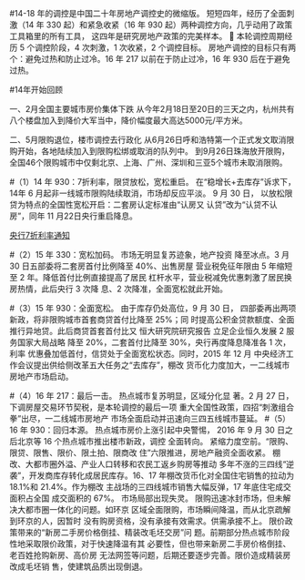 

#14-18 年的调控是中国二十年房地产调控史的微缩版。
短短四年，经历了全面刺激（14 年 330 起）和紧急收紧（16
年 930 起）两种调控方向，几乎动用了政策工具箱里的所有工具，
这四年是研究房地产政策的完美样本。
 本轮调控周期经历 5 个调控阶段，4 次刺激，1 次收紧，2
个调控目标。
房地产调控的目标只有两个：避免过热和防止过冷。16 年 217
以前在于防止过冷，16 年 930 后在于避免过热。

#14年开始回顾

一、2月全国主要城市房价集体下跌
从今年2月18日至20日的三天之内，杭州共有八个楼盘加入到降价大军当中，降价幅度最大高达5000元/平方米。

二、5月限购退位，楼市调控去行政化
从6月26日呼和浩特第一个正式发文取消限购开始，各地陆续加入到限购松绑或取消的队列中。
到9月26日珠海放开限购，全国46个限购城市中仅剩北京、上海、广州、深圳和三亚5个城市未取消限购。


#（1）14 年 930：7折利率，限贷放松，宽松重启。
在“稳增长+去库存”诉求下， 14年 6 月起非一线城市限购陆续取消，市场却反应平淡。
9 月 30 日，
以放松限贷为特点的全国性宽松开启：二套房认定标准由“认房又
认贷”改为“认贷不认房”，同年 11 月22日央行重启降息。

[央行7折利率通知](http://www.gov.cn/xinwen/2014-09/30/content_2759366.htm)

#（2）15 年 330：宽松加码。
市场无明显复苏迹象，地产投资
降至冰点。3 月 30 日五部委将二套房首付比例降至 40%、出售房屋
营业税免征年限由 5 年缩短至 2 年。降低首付比例直接提高了居民
杠杆水平，营业税减免优惠刺激了居民换房热情，此后央行 3 次降
息、2 次降准，全面宽松就此开始。

#（3）15 年 930：全面宽松。
由于库存仍处高位，9 月 30 日，
四部委再出两项新政，将非限购城市首套商贷首付比降至 25%；同
时提高公积金贷款额度、全面推行异地贷。此后商贷首套首付比又
 恒大研究院研究报告
立足企业恒久发展 2 服务国家大局战略
降至 20%，二套首付比降至 30%，央行再度降息降准各 1 次，利率
优惠叠加低首付，信贷处于全面宽松状态。同时，2015 年 12 月
中央经济工作会议提出供给侧改革五大任务之“去库存”，棚改
货币化力度加大，一二线城市房地产市场启动。


#（4）16 年 217：最后一击。
热点城市复苏明显，区域分化显
著。2 月 27 日，下调房屋交易环节契税，是本轮调控的最后一项
重大全国性政策，四招“刺激组合拳”出尽，一二线城市房地产
市场全面启动并迅速向三四五线城市蔓延。
#（5）16 年 930：回归本源。
热点城市房价上涨引起中央警惕，
2016 年 9 月 30 日之后北京等 16 个热点城市推出楼市新政，调控
全面转向。
紧缩力度空前。“限购、限贷、限售、限价、限土拍、限商改
住”六限推进，房地产融资全面收紧。
棚改、大都市圈外溢、产业人口转移和农民工返乡购房等推动
多年不涨的三四线“逆袭”，开发商库存转化成居民库存。16、17
年棚改货币化对全国住宅销售的拉动为 18.1%和 21.4%。作为棚改
主战场的三四线城市销售大幅反弹，17 年底住宅成交面积占全国
成交面积的 67%。
市场局部出现失灵。
限购迅速冰封市场，但未解决大都市圈一体化的问题。如环京
区域全面限购，市场瞬间降温，而从北京疏解到环京的人，因暂时
没有购房资格，没有承接有效需求。供需承接不上。
限价政策带来的“新房二手房价格倒挂、精装改毛坯交房”问
题。前期部分热点城市阶段性地采取限价政策，对于快速降温有其
必要性，但也带来新房二手房价格倒挂、老百姓抢购新房、高价房
无法网签等问题，后期还要逐步完善。限价造成精装房改成毛坯销
售，使建筑品质出现倒退。


